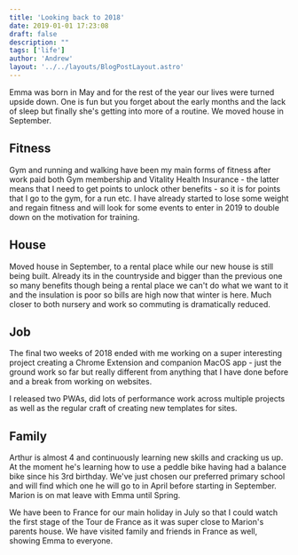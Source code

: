 ```yaml
---
title: 'Looking back to 2018'
date: 2019-01-01 17:23:08
draft: false
description: ""
tags: ['life']
author: 'Andrew'
layout: '../../layouts/BlogPostLayout.astro'
---
```


Emma was born in May and for the rest of the year our lives were turned upside down. One is fun but you forget about the early months and the lack of sleep but finally she's getting into more of a routine. We moved house in September.

Fitness
-------

Gym and running and walking have been my main forms of fitness after work paid both Gym membership and Vitality Health Insurance - the latter means that I need to get points to unlock other benefits - so it is for points that I go to the gym, for a run etc. I have already started to lose some weight and regain fitness and will look for some events to enter in 2019 to double down on the motivation for training.

House
-----

Moved house in September, to a rental place while our new house is still being built. Already its in the countryside and bigger than the previous one so many benefits though being a rental place we can't do what we want to it and the insulation is poor so bills are high now that winter is here. Much closer to both nursery and work so commuting is dramatically reduced.

Job
---

The final two weeks of 2018 ended with me working on a super interesting project creating a Chrome Extension and companion MacOS app - just the ground work so far but really different from anything that I have done before and a break from working on websites.

I released two PWAs, did lots of performance work across multiple projects as well as the regular craft of creating new templates for sites.

Family
------

Arthur is almost 4 and continuously learning new skills and cracking us up. At the moment he's learning how to use a peddle bike having had a balance bike since his 3rd birthday. We've just chosen our preferred primary school and will find which one he will go to in April before starting in September. Marion is on mat leave with Emma until Spring.

We have been to France for our main holiday in July so that I could watch the first stage of the Tour de France as it was super close to Marion's parents house. We have visited family and friends in France as well, showing Emma to everyone.
